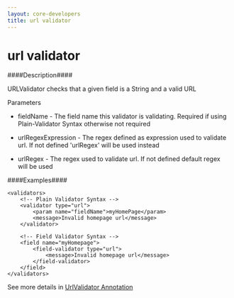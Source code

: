 ```yaml
---
layout: core-developers
title: url validator
---
```


# url validator

####Description####

URLValidator checks that a given field is a String and a valid URL

Parameters

+  fieldName \- The field name this validator is validating\. Required if using Plain\-Validator Syntax otherwise not required

+ urlRegexExpression \- The regex defined as expression used to validate url\. If not defined 'urlRegex' will be used instead

+ urlRegex \- The regex used to validate url\. If not defined default regex will be used

####Examples####



~~~~~~~
<validators>
    <!-- Plain Validator Syntax -->
    <validator type="url">
        <param name="fieldName">myHomePage</param>
        <message>Invalid homepage url</message>
    </validator>

    <!-- Field Validator Syntax -->
    <field name="myHomepage">
        <field-validator type="url">
            <message>Invalid homepage url</message>
        </field-validator>
    </field>
</validators>

~~~~~~~

See more details in [UrlValidator Annotation](url-validator-annotation.html)
